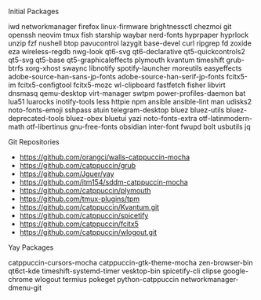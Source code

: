 Initial Packages

iwd networkmanager firefox linux-firmware brightnessctl chezmoi git openssh neovim tmux fish starship waybar nerd-fonts hyprpaper hyprlock unzip fzf nushell btop pavucontrol lazygit base-devel curl ripgrep fd zoxide eza wireless-regdb nwg-look qt6-svg qt6-declarative qt5-quickcontrols2 qt5-svg qt5-base qt5-graphicaleffects plymouth kvantum timeshift grub-btrfs xorg-xhost swaync libnotify spotify-launcher moreutils easyeffects adobe-source-han-sans-jp-fonts adobe-source-han-serif-jp-fonts fcitx5-im fcitx5-configtool fcitx5-mozc wl-clipboard fastfetch fisher libvirt dnsmasq qemu-desktop virt-manager swtpm power-profiles-daemon bat lua51 luarocks inotify-tools less httpie npm ansible ansible-lint man udisks2 noto-fonts-emoji sshpass atuin telegram-desktop bluez bluez-utils bluez-deprecated-tools bluez-obex bluetui yazi noto-fonts-extra otf-latinmodern-math otf-libertinus gnu-free-fonts obsidian inter-font fwupd bolt usbutils jq

Git Repositories

- <https://github.com/orangci/walls-catppuccin-mocha>
- <https://github.com/catppuccin/grub>
- <https://github.com/Jguer/yay>
- <https://github.com/itm154/sddm-catppuccin-mocha>
- <https://github.com/catppuccin/plymouth>
- <https://github.com/tmux-plugins/tpm>
- <https://github.com/catppuccin/Kvantum.git>
- <https://github.com/catppuccin/spicetify>
- <https://github.com/catppuccin/fcitx5>
- <https://github.com/catppuccin/wlogout.git>

Yay Packages

catppuccin-cursors-mocha catppuccin-gtk-theme-mocha zen-browser-bin qt6ct-kde timeshift-systemd-timer vesktop-bin spicetify-cli clipse google-chrome wlogout termius pokeget python-catppuccin networkmanager-dmenu-git
